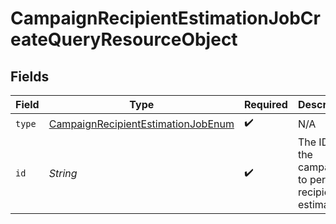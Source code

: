 # CampaignRecipientEstimationJobCreateQueryResourceObject


## Fields

| Field                                                                                               | Type                                                                                                | Required                                                                                            | Description                                                                                         |
| --------------------------------------------------------------------------------------------------- | --------------------------------------------------------------------------------------------------- | --------------------------------------------------------------------------------------------------- | --------------------------------------------------------------------------------------------------- |
| `type`                                                                                              | [CampaignRecipientEstimationJobEnum](../../models/components/CampaignRecipientEstimationJobEnum.md) | :heavy_check_mark:                                                                                  | N/A                                                                                                 |
| `id`                                                                                                | *String*                                                                                            | :heavy_check_mark:                                                                                  | The ID of the campaign to perform recipient estimation                                              |